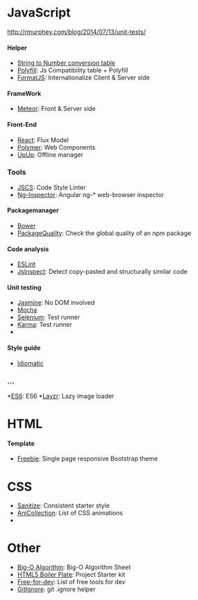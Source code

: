 # JavaScript

http://rmurphey.com/blog/2014/07/13/unit-tests/

#### Helper
* [String to Number conversion table]
* [Polyfill]: Js Compatibility table + Polyfill
* [FormatJS]: Internationalize Client & Server side

#### FrameWork

* [Meteor]: Front & Server side

#### Front-End

* [React]: Flux Model
* [Polymer]: Web Components
* [UpUp]: Offline manager
    
### Tools 

* [JSCS]: Code Style Linter
* [Ng-Inspector]: Angular ng-* web-browser inspector

#### Packagemanager

* [Bower]
* [PackageQuality]: Check the global quality of an npm package

#### Code analysis

* [ESLint]
* [JsInspect]:  Detect copy-pasted and structurally similar code

#### Unit testing

* [Jasmine]: No DOM involved
* [Mocha]
* [Selenium]: Test runner
* [Karma]: Test runner 
* [Jest]: Facebook

#### Style guide

* [Idiomatic]

### ...

*[ES6]: ES6
*[Layzr]: Lazy image loader

# HTML

#### Template

* [Freebie]: Single page responsive Bootstrap theme

# CSS

* [Sanitize]: Consistent starter style
* [AniCollection]: List of CSS animations
* [CSSAnimations]: Principles

# Other

* [Big-O Algorithm]: Big-O Algorithm Sheet
* [HTML5 Boiler Plate]: Project Starter kit
* [Free-for-dev]: List of free tools for dev
* [GitIgnore]: git .ignore helper

[String to Number conversion table]:https://stackoverflow.com/questions/17106681/parseint-vs-unary-plus-when-to-use-which#answer-17106702
[Meteor]: https://www.meteor.com/
[React]: https://facebook.github.io/react/index.html
[Freebie]: http://tympanus.net/codrops/2015/03/12/freebie-forkio-one-page-website-template/
[Bower]: http://bower.io/
[ESLint]: http://eslint.org/
[Jasmine]: https://github.com/jasmine/jasmine
[Mocha]: http://mochajs.org/
[Selenium]: http://www.seleniumhq.org/
[Idiomatic]: https://github.com/rwaldron/idiomatic.js
[Polymer]: https://www.polymer-project.org/]
[Karma]: https://karma-runner.github.io/0.12/index.html
[Sanitize]: https://rawgit.com/jonathantneal/sanitize.css/master/dist/sanitize.css
[AniCollection]: https://anicollection.github.io/#/
[PackageQuality]: http://packagequality.com/
[Big-O Algorithm]: http://bigocheatsheet.com/
[HTML5 Boiler Plate]: https://html5boilerplate.com/
[Jest]: https://github.com/facebook/jest
[Polyfill]: https://cdn.polyfill.io/v1/docs/features/
[CSSAnimations]: https://cssanimation.rocks/principles/
[JSCS]: http://jscs.info/
[Layzr]: https://callmecavs.github.io/layzr.js/
[Free-for-dev]: https://github.com/ripienaar/free-for-dev#paas
[JsInspect]: https://github.com/danielstjules/jsinspect
[Ng-Inspector]: http://ng-inspector.org/
[GitIgnore]: https://www.gitignore.io/
[FormatJS]: http://formatjs.io/
[ES6]: http://exploringjs.com/es6/index.html#toc_ch_maps-sets
[UpUp]: https://www.talater.com/upup/
